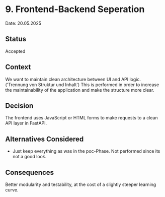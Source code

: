 # 9. Frontend-Backend Seperation

Date: 20.05.2025

## Status

Accepted

## Context

We want to maintain clean architecture between UI and API logic. ('Trennung von Struktur und Inhalt') This is performed in order to
increase the maintainability of the application and make the structure more clear.

## Decision

The frontend uses JavaScript or HTML forms to make requests to a clean API layer in FastAPI.

## Alternatives Considered

- Just keep everything as was in the poc-Phase. Not performed since its not a good look.

## Consequences

Better modularity and testability, at the cost of a slightly steeper learning curve.